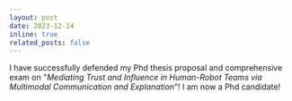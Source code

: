 ```yaml
---
layout: post
date: 2023-12-14
inline: true
related_posts: false
---
```


I have successfully defended my Phd thesis proposal and comprehensive exam on "_Mediating Trust and Influence in Human-Robot Teams via Multimodal Communication and Explanation_"! I am now a Phd candidate!